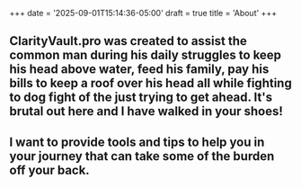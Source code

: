 +++
date = '2025-09-01T15:14:36-05:00'
draft = true
title = 'About'
+++

## ClarityVault.pro was created to assist the common man during his daily struggles to keep his head above water, feed his family, pay his bills to keep a roof over his head all while fighting to dog fight of the just trying to get ahead. It's brutal out here and I have walked in your shoes! 

## I want to provide tools and tips to help you in your journey that can take some of the burden off your back. 
